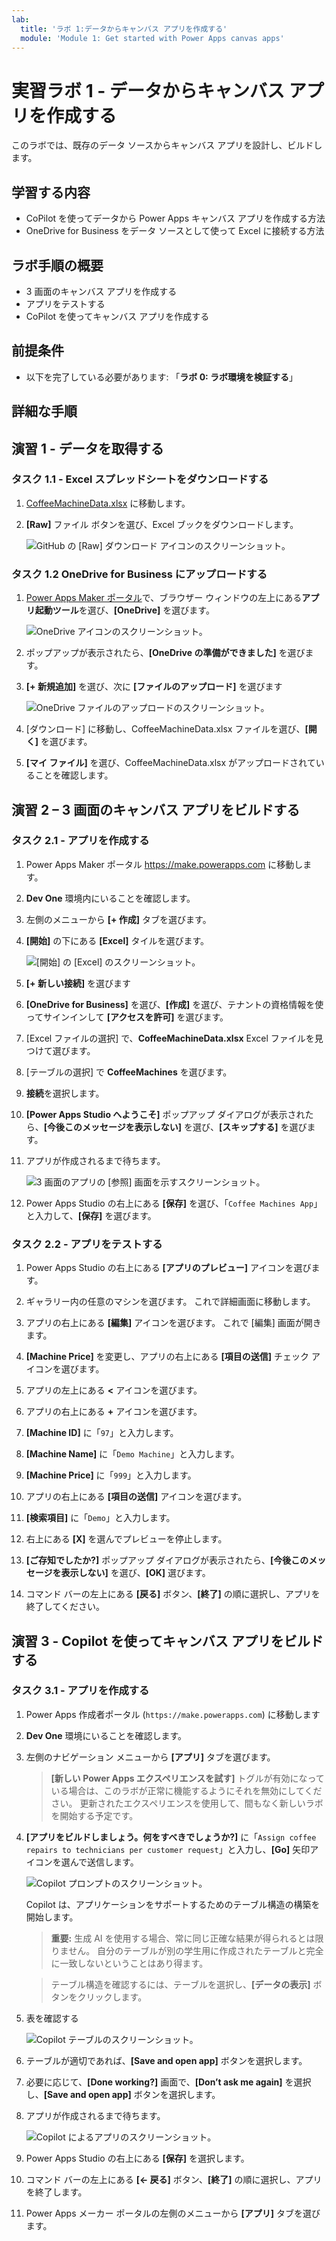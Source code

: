 ```yaml
---
lab:
  title: 'ラボ 1:データからキャンバス アプリを作成する'
  module: 'Module 1: Get started with Power Apps canvas apps'
---
```


# 実習ラボ 1 - データからキャンバス アプリを作成する

このラボでは、既存のデータ ソースからキャンバス アプリを設計し、ビルドします。

## 学習する内容

- CoPilot を使ってデータから Power Apps キャンバス アプリを作成する方法
- OneDrive for Business をデータ ソースとして使って Excel に接続する方法

## ラボ手順の概要

- 3 画面のキャンバス アプリを作成する
- アプリをテストする
- CoPilot を使ってキャンバス アプリを作成する
  
## 前提条件

- 以下を完了している必要があります: 「**ラボ 0: ラボ環境を検証する**」

## 詳細な手順

## 演習 1 - データを取得する

### タスク 1.1 - Excel スプレッドシートをダウンロードする

1. [CoffeeMachineData.xlsx](https://github.com/MicrosoftDocs/mslearn-developer-tools-power-platform/blob/master/power-apps/coffee-machine-data/CoffeeMachineData.xlsx) に移動します。

1. **[Raw]** ファイル ボタンを選び、Excel ブックをダウンロードします。

    ![GitHub の [Raw] ダウンロード アイコンのスクリーンショット。](../media/raw-download.png)

### タスク 1.2 OneDrive for Business にアップロードする

1. [Power Apps Maker ポータル](https://make.powerapps.com)で、ブラウザー ウィンドウの左上にある**アプリ起動ツール**を選び、**[OneDrive]** を選びます。

    ![OneDrive アイコンのスクリーンショット。](../media/select-onedrive.png)

1. ポップアップが表示されたら、**[OneDrive の準備ができました]** を選びます。

1. **[+ 新規追加]** を選び、次に **[ファイルのアップロード]** を選びます

    ![OneDrive ファイルのアップロードのスクリーンショット。](../media/select-onedrive-upload.png)

1. [ダウンロード] に移動し、CoffeeMachineData.xlsx ファイルを選び、**[開く]** を選びます。

1. **[マイ ファイル]** を選び、CoffeeMachineData.xlsx がアップロードされていることを確認します。


## 演習 2 – 3 画面のキャンバス アプリをビルドする

### タスク 2.1 - アプリを作成する

1. Power Apps Maker ポータル <https://make.powerapps.com> に移動します。

1. **Dev One** 環境内にいることを確認します。

1. 左側のメニューから **[+ 作成]** タブを選びます。

1. **[開始]** の下にある **[Excel]** タイルを選びます。

    ![[開始] の [Excel] のスクリーンショット。](../media/start-from-excel.png)

1. **[+ 新しい接続]** を選びます

1. **[OneDrive for Business]** を選び、**[作成]** を選び、テナントの資格情報を使ってサインインして **[アクセスを許可]** を選びます。

1. [Excel ファイルの選択] で、**CoffeeMachineData.xlsx** Excel ファイルを見つけて選びます。

1. [テーブルの選択] で **CoffeeMachines** を選びます。

1. **接続**を選択します。

1. **[Power Apps Studio へようこそ]** ポップアップ ダイアログが表示されたら、**[今後このメッセージを表示しない]** を選び、**[スキップする]** を選びます。

1. アプリが作成されるまで待ちます。

    ![3 画面のアプリの [参照] 画面を示すスクリーンショット。](../media/three-screen-app-browse-screen.png)

1. Power Apps Studio の右上にある **[保存]** を選び、「`Coffee Machines App`」と入力して、**[保存]** を選びます。


### タスク 2.2 - アプリをテストする

1. Power Apps Studio の右上にある **[アプリのプレビュー]** アイコンを選びます。

1. ギャラリー内の任意のマシンを選びます。 これで詳細画面に移動します。

1. アプリの右上にある **[編集]** アイコンを選びます。 これで [編集] 画面が開きます。

1. **[Machine Price]** を変更し、アプリの右上にある **[項目の送信]** チェック アイコンを選びます。

1. アプリの左上にある **<** アイコンを選びます。

1. アプリの右上にある **+** アイコンを選びます。

1. **[Machine ID]** に「`97`」と入力します。

1. **[Machine Name]** に「`Demo Machine`」と入力します。

1. **[Machine Price]** に「`999`」と入力します。

1. アプリの右上にある **[項目の送信]** アイコンを選びます。

1. **[検索項目]** に「`Demo`」と入力します。

1. 右上にある **[X]** を選んでプレビューを停止します。

1. **[ご存知でしたか?]** ポップアップ ダイアログが表示されたら、**[今後このメッセージを表示しない]** を選び、**[OK]** 選びます。

1. コマンド バーの左上にある **[戻る]** ボタン、**[終了]** の順に選択し、アプリを終了してください。


## 演習 3 - Copilot を使ってキャンバス アプリをビルドする

### タスク 3.1 - アプリを作成する

1. Power Apps 作成者ポータル (`https://make.powerapps.com`) に移動します

1. **Dev One** 環境にいることを確認します。

1. 左側のナビゲーション メニューから **[アプリ]** タブを選びます。 

   > **[新しい Power Apps エクスペリエンスを試す]** トグルが有効になっている場合は、このラボが正常に機能するようにそれを無効にしてください。
   > 更新されたエクスペリエンスを使用して、間もなく新しいラボを開始する予定です。

1. **[アプリをビルドしましょう。何をすべきでしょうか?]** に「`Assign coffee repairs to technicians per customer request`」と入力し、**[Go]** 矢印アイコンを選んで送信します。

    ![Copilot プロンプトのスクリーンショット。](../media/copilot-prompt.png)

    Copilot は、アプリケーションをサポートするためのテーブル構造の構築を開始します。

    > **重要:** 生成 AI を使用する場合、常に同じ正確な結果が得られるとは限りません。 自分のテーブルが別の学生用に作成されたテーブルと完全に一致しないということはあり得ます。 

    > テーブル構造を確認するには、テーブルを選択し、**[データの表示]** ボタンをクリックします。 
1. 表を確認する

    ![Copilot テーブルのスクリーンショット。](../media/copilot-table.png)

1. テーブルが適切であれば、**[Save and open app]** ボタンを選択します。 

1. 必要に応じて、**[Done working?]** 画面で、**[Don’t ask me again]** を選択し、**[Save and open app]** ボタンを選択します。 

1. アプリが作成されるまで待ちます。

    ![Copilot によるアプリのスクリーンショット。](../media/copilot-app.png)

1. Power Apps Studio の右上にある **[保存]** を選択します。

1. コマンド バーの左上にある **[<- 戻る]** ボタン、**[終了]** の順に選択し、アプリを終了します。

1. Power Apps メーカー ポータルの左側のメニューから **[アプリ]** タブを選びます。
